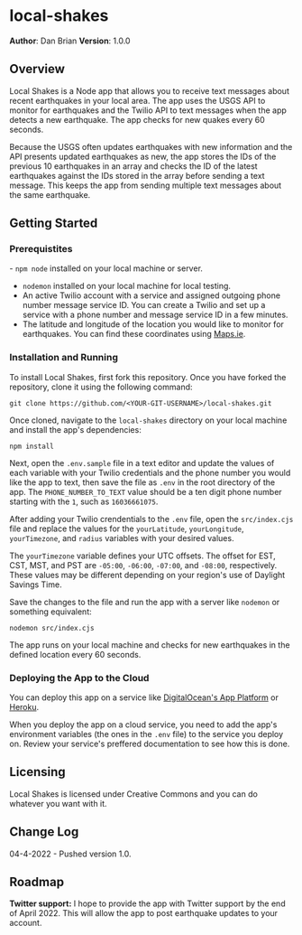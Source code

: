 # local-shakes

**Author**: Dan Brian
**Version**: 1.0.0

## Overview
Local Shakes is a Node app that allows you to receive text messages about recent earthquakes in your local area. The app uses the USGS API to monitor for earthquakes and the Twilio API to text messages when the app detects a new earthquake. The app checks for new quakes every 60 seconds.

Because the USGS often updates earthquakes with new information and the API presents updated earthquakes as new, the app stores the IDs of the previous 10 earthquakes in an array and checks the ID of the latest earthquakes against the IDs stored in the array before sending a text message. This keeps the app from sending multiple text messages about the same earthquake.

## Getting Started

### Prerequistites
  - `npm node` installed on your local machine or server.
  - `nodemon` installed on your local machine for local testing.
  - An active Twilio account with a service and assigned outgoing phone number message service ID. You can create a Twilio and set up a service with a phone number and message service ID in a few minutes.
  - The latitude and longitude of the location you would like to monitor for earthquakes. You can find these coordinates using [Maps.ie](https://www.maps.ie/coordinates.html).

### Installation and Running

To install Local Shakes, first fork this repository. Once you have forked the repository, clone it using the following command:

```
git clone https://github.com/<YOUR-GIT-USERNAME>/local-shakes.git
```

Once cloned, navigate to the `local-shakes` directory on your local machine and install the app's dependencies:

```
npm install
```

Next, open the `.env.sample` file in a text editor and update the values of each variable with your Twilio credentials and the phone number you would like the app to text, then save the file as `.env` in the root directory of the app. The `PHONE_NUMBER_TO_TEXT` value should be a ten digit phone number starting with the `1`, such as `16036661075`.

After adding your Twilio crendentials to the `.env` file, open the `src/index.cjs` file and replace the values for the `yourLatitude`, `yourLongitude`, `yourTimezone`, and `radius` variables with your desired values. 

The `yourTimezone` variable defines your UTC offsets. The offset for EST, CST, MST, and PST are `-05:00`, `-06:00`, `-07:00`, and `-08:00`, respectively. These values may be different depending on your region's use of Daylight Savings Time.

Save the changes to the file and run the app with a server like `nodemon` or something equivalent:

```
nodemon src/index.cjs
```

The app runs on your local machine and checks for new earthquakes in the defined location every 60 seconds.

### Deploying the App to the Cloud
You can deploy this app on a service like [DigitalOcean's App Platform](https://docs.digitalocean.com/products/app-platform/how-to/create-apps) or [Heroku](https://devcenter.heroku.com/articles/preparing-a-codebase-for-heroku-deployment).

When you deploy the app on a cloud service, you need to add the app's environment variables (the ones in the `.env` file) to the service you deploy on. Review your service's preffered documentation to see how this is done.

## Licensing
Local Shakes is licensed under Creative Commons and you can do whatever you want with it.

## Change Log
04-4-2022 - Pushed version 1.0.

## Roadmap

**Twitter support:** I hope to provide the app with Twitter support by the end of April 2022. This will allow the app to post earthquake updates to your account.